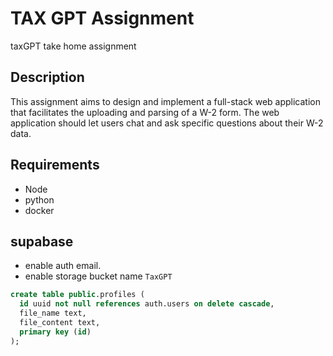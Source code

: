 # TAX GPT Assignment

taxGPT take home assignment

## Description

This assignment aims to design and implement a full-stack web application that facilitates the uploading and parsing of a W-2 form.
The web application should let users chat and ask specific questions about their W-2 data.

## Requirements

- Node
- python
- docker

## supabase

- enable auth email.
- enable storage bucket name `TaxGPT`

```sql
create table public.profiles (
  id uuid not null references auth.users on delete cascade,
  file_name text,
  file_content text,
  primary key (id)
);

```
